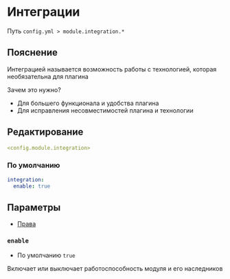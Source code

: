 # Интеграции
Путь `config.yml > module.integration.*`

## Пояснение
Интеграцией называется возможность работы с технологией, которая необязательна для плагина

Зачем это нужно?
- Для большего функционала и удобства плагина
- Для исправления несовместимостей плагина и технологии

## Редактирование
```yaml
<config.module.integration>
```

### По умолчанию
```yaml
integration:
  enable: true
```

## Параметры

- [Права](/en/permissions/module/integration/)

### `enable`
- По умолчанию `true`

Включает или выключает работоспособность модуля и его наследников